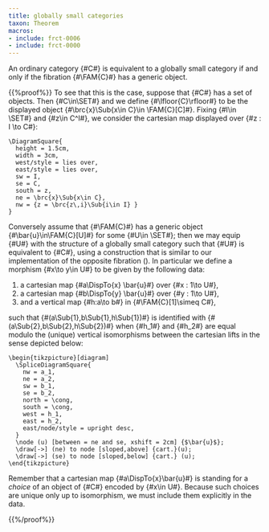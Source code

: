 ```yaml
---
title: globally small categories
taxon: Theorem
macros:
- include: frct-0006
- include: frct-0000
---
```


An ordinary category {#C#} is equivalent to a globally small category if and only if the fibration {#\FAM{C}#} has a generic object.

{{%proof%}}
To see that this is the case, suppose that {#C#} has a set of objects. Then
{#C\in\SET#} and we define {#\lfloor{C}\rfloor#} to be the displayed object
{#\brc{x}\Sub{x\in C}\in \FAM{C}[C]#}. Fixing {#I\in \SET#} and {#z\in C^I#}, we
consider the cartesian map displayed over {#z : I \to C#}:
```render-latex
\DiagramSquare{
  height = 1.5cm,
  width = 3cm,
  west/style = lies over,
  east/style = lies over,
  sw = I,
  se = C,
  south = z,
  ne = \brc{x}\Sub{x\in C},
  nw = {z = \brc{z\,i}\Sub{i\in I} }
}
```

Conversely assume that {#\FAM{C}#} has a generic object {#\bar{u}\in\FAM{C}[U]#}
for some {#U\in \SET#}; then we may equip {#U#} with the structure of a globally
small category such that {#U#} is equivalent to {#C#}, using a construction that is similar to our implementation of the opposite fibration ([](frct-000Q)). In particular we define a
morphism {#x\to y\in U#} to be given by the following data:

1. a cartesian map {#a\DispTo{x} \bar{u}#} over {#x : 1\to U#},
2. a cartesian map {#b\DispTo{y} \bar{u}#} over {#y : 1\to U#},
3. and a vertical map {#h:a\to b#} in {#\FAM{C}[1]\simeq C#},

such that {#(a\Sub{1},b\Sub{1},h\Sub{1})#} is identified with {#(a\Sub{2},b\Sub{2},h\Sub{2})#} when {#h_1#} and {#h_2#} are equal modulo the (unique) vertical isomorphisms between the cartesian lifts in the sense depicted below:

```render-latex
\begin{tikzpicture}[diagram]
  \SpliceDiagramSquare{
    nw = a_1,
    ne = a_2,
    sw = b_1,
    se = b_2,
    north = \cong,
    south = \cong,
    west = h_1,
    east = h_2,
    east/node/style = upright desc,
  }
  \node (u) [between = ne and se, xshift = 2cm] {$\bar{u}$};
  \draw[->] (ne) to node [sloped,above] {cart.}(u);
  \draw[->] (se) to node [sloped,below] {cart.} (u);
\end{tikzpicture}
```

Remember that a cartesian map {#a\DispTo{x}\bar{u}#} is standing for a *choice*
of an object of {#C#} encoded by {#x\in U#}. Because such choices are unique only
up to isomorphism, we must include them explicitly in the data.

{{%/proof%}}
